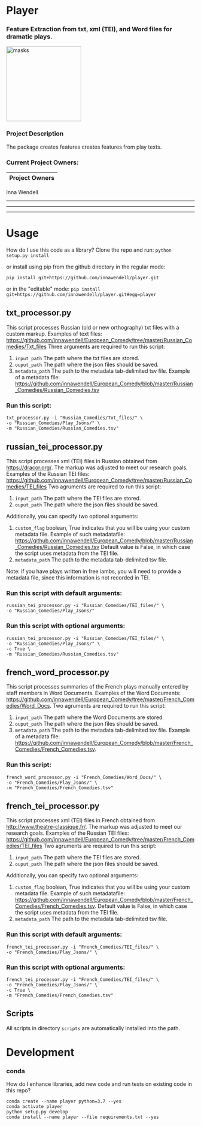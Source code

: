 # Player
### Feature Extraction from txt, xml (TEI), and Word files for dramatic plays.
<img src="https://user-images.githubusercontent.com/35588235/89479487-cff7e100-d747-11ea-9918-09b71905e58f.png" alt="masks" height="200"/>

### Project Description
The package creates features creates features from play texts.

### Current Project Owners:
|Project Owners     
|---------
Inna Wendell

---
---
---

# Usage
How do I use this code as a library? 
Clone the repo and run:
`python setup.py install`

or install using pip from the github directory in the regular mode:

`pip install git+https://github.com/innawendell/player.git`

or in the "editable" mode:
`pip install git+https://github.com/innawendell/player.git#egg=player`

## txt_processor.py
This script processes Russian (old or new orthography) txt files with a custom markup.
Examples of text files: https://github.com/innawendell/European_Comedy/tree/master/Russian_Comedies/Txt_files
Three arguments are required to run this script:
1. `input_path` The path where the txt files are stored.
2. `ouput_path` The path where the json files should be saved.
3. `metadata_path` The path to the metadata tab-delimited tsv file.
Example of a metadata file: https://github.com/innawendell/European_Comedy/blob/master/Russian_Comedies/Russian_Comedies.tsv
	

### Run this script:
```
txt_processor.py -i "Russian_Comedies/Txt_files/" \
-o "Russian_Comedies/Play_Jsons/" \
-m "Russian_Comedies/Russian_Comedies.tsv"
```

## russian_tei_processor.py
This script processes xml (TEI) files in Russian obtained from https://dracor.org/. 
The markup was adjusted to meet our research goals.
Examples of the Russian TEI files: https://github.com/innawendell/European_Comedy/tree/master/Russian_Comedies/TEI_files
Two agruments are required to run this script:
1. `input_path` The path where the TEI files are stored.
2. `ouput_path` The path where the json files should be saved.

Additionally, you can specify two optional arguments:
1. `custom_flag` boolean, True indicates that you will be using your custom metadata file. 
Example of such metadatafile: https://github.com/innawendell/European_Comedy/blob/master/Russian_Comedies/Russian_Comedies.tsv
Default value is False, in which case the script uses metadata from the TEI file.
2. `metadata_path` The path to the metadata tab-delimited tsv file.

Note: if you have plays written in free iambs, you will need to provide a metadata file, since this information
is not recorded in TEI.

### Run this script with default arguments:
```
russian_tei_processor.py -i "Russian_Comedies/TEI_files/" \
-o "Russian_Comedies/Play_Jsons/" 
```
### Run this script with optional arguments:
```
russian_tei_processor.py -i "Russian_Comedies/TEI_files/" \
-o "Russian_Comedies/Play_Jsons/" \
-c True \
-m "Russian_Comedies/Russian_Comedies.tsv"
```

## french_word_processor.py
This script processes summaries of the French plays manually entered by staff members in Word Documents.
Examples of the Word Documents: https://github.com/innawendell/European_Comedy/tree/master/French_Comedies/Word_Docs.
Two agruments are required to run this script:
1. `input_path` The path where the Word Documents are stored.
2. `ouput_path` The path where the json files should be saved.
3. `metadata_path` The path to the metadata tab-delimited tsv file.
Example of a metadata file: https://github.com/innawendell/European_Comedy/blob/master/French_Comedies/French_Comedies.tsv.

### Run this script:
```
french_word_processor.py -i "French_Comedies/Word_Docs/" \
-o "French_Comedies/Play_Jsons/" \
-m "French_Comedies/French_Comedies.tsv"
```
## french_tei_processor.py
This script processes xml (TEI) files in French obtained from http://www.theatre-classique.fr/. 
The markup was adjusted to meet our research goals. 
Examples of the Russian TEI files: https://github.com/innawendell/European_Comedy/tree/master/French_Comedies/TEI_files
Two agruments are required to run this script:
1. `input_path` The path where the TEI files are stored.
2. `ouput_path` The path where the json files should be saved.

Additionally, you can specify two optional arguments:
1. `custom_flag` boolean, True indicates that you will be using your custom metadata file. 
Example of such metadatafile: https://github.com/innawendell/European_Comedy/blob/master/French_Comedies/French_Comedies.tsv.
Default value is False, in which case the script uses metadata from the TEI file.
2. `metadata_path` The path to the metadata tab-delimited tsv file.

### Run this script with default arguments:
```
french_tei_processor.py -i "French_Comedies/TEI_files/" \
-o "French_Comedies/Play_Jsons/" \
```
### Run this script with optional arguments:
```
french_tei_processor.py -i "French_Comedies/TEI_files/" \
-o "French_Comedies/Play_Jsons/" \
-c True \
-m "French_Comedies/French_Comedies.tsv"
```

## Scripts
All scripts in directory `scripts` are automatically installed into the path.

# Development

### conda
How do I enhance libraries, add new code and run tests on existing code in this repo?
```
conda create --name player python=3.7 --yes
conda activate player
python setup.py develop
conda install --name player --file requirements.txt --yes

